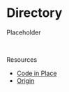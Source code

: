 # Directory 
Placeholder

<br>

Resources
- [Code in Place](https://github.com/mori-c/cs106a/blob/master/res/codeinplace/README.md)
- [Origin](https://github.com/mori-c/cs106a/blob/master/res/origin/README.md)


